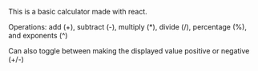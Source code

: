 This is a basic calculator made with react.

Operations: add (+), subtract (-), multiply (*), divide (/), percentage (%), and exponents (^)

Can also toggle between making the displayed value positive or negative (+/-)